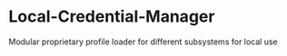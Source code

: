 # Local-Credential-Manager
Modular proprietary profile loader for different subsystems for local use
